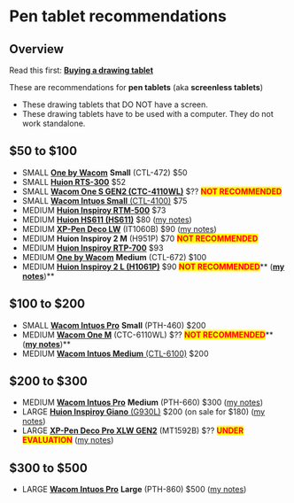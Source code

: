 # Pen tablet recommendations

## Overview

Read this first: [**Buying a drawing tablet**](../) &#x20;

These are recommendations for **pen tablets** (aka **screenless tablets**)

* These drawing tablets that DO NOT have a screen.
* These drawing tablets have to be used with a computer. They do not work standalone.

## $50 to $100&#x20;

* SMALL [**One by Wacom**](../../product-info/wacom/one-by-wacom/) **Small** (CTL-472) $50&#x20;
* SMALL [**Huion RTS-300**](../../product-info/huion/huion-inspiroy/huion-inspiroy-rts-300.md) $52&#x20;
* SMALL [**Wacom One S GEN2 (CTC-4110WL)**](../../product-info/wacom/wacom-one/wacom-one-gen2-drawing-tablets.md) $?? <mark style="color:red;">**NOT RECOMMENDED**</mark>
* SMALL [**Wacom Intuos Small** (CTL-4100)](../../product-info/wacom/wacom-intuos/wacom-intuos-small-ctl-4100.md) $75&#x20;
* MEDIUM  [**Huion Inspiroy RTM-500**](../../product-info/huion/huion-inspiroy/huion-inspiroy-rtm-500.md) $73
* MEDIUM [**Huion HS611 (HS611)**](../../product-info/huion/huion-inspiroy/huion-hs611.md) $80 ([my notes](../../7p-notes/7p-notes-huion/7p-notes-huion-hs611.md))
* MEDIUM [**XP-Pen Deco LW**](../../product-info/xp-pen/xp-pen-deco/xp-pen-deco-lw-it1060b/) (IT1060B) $90 ([my notes](../../product-info/xp-pen/xp-pen-deco/xp-pen-deco-lw-it1060b/7p-notes-xp-pen-deco-lw-it1060b.md))
* MEDIUM **Huion Inspiroy 2 M** (H951P) $70 <mark style="color:red;">**NOT RECOMMENDED**</mark>
* MEDIUM [**Huion Inspiroy RTP-700**](../../product-info/huion/huion-inspiroy/huion-inspiroy-rtp-700.md)  $93&#x20;
* MEDIUM [**One by Wacom**](../../product-info/wacom/one-by-wacom/) **Medium** (CTL-672) $100&#x20;
* MEDIUM [**Huion Inspiroy 2 L (H1061P)**](../../product-info/huion/huion-inspiroy/huion-inspiroy-2-l-h1061p.md) $90 <mark style="color:red;">**NOT RECOMMENDED**</mark>** (**[**my notes**](../../7p-notes/7p-notes-huion/7p-notes-huion-inspiroy-2-l-h1061p.md)**)**

## $100 to $200

* SMALL [**Wacom Intuos Pro**](../../product-info/wacom/wacom-intuos-pro/) **Small** (PTH-460) $200&#x20;
* MEDIUM [**Wacom One M**](../../product-info/wacom/wacom-one/wacom-one-gen2-drawing-tablets.md) (CTC-6110WL) $?? <mark style="color:red;">**NOT RECOMMENDED**</mark>** (**[**my notes**](../../7p-notes/7p-notes-wacom/7p-notes-wacom-2023-drawing-tablet-refresh.md)**)**
* MEDIUM [**Wacom Intuos Medium** (CTL-6100)](../../product-info/wacom/wacom-intuos/wacom-intuos-medium-ctl-6100.md) $200

## $200 to $300

* MEDIUM [**Wacom Intuos Pro**](../../product-info/wacom/wacom-intuos-pro/) **Medium** (PTH-660) $300 ([my notes](../../7p-notes/7p-notes-wacom/7p-notes-wacom-intuos-pro-medium-pth-660.md))
* LARGE [**Huion Inspiroy Giano** (G930L)](../../product-info/huion/huion-inspiroy/huion-inspiroy-giano-g930l.md) $200 (on sale for $180) ([my notes](../../7p-notes/7p-notes-huion/7p-notes-huion-giano-g930l.md))
* LARGE [**XP-Pen Deco Pro XLW GEN2**](../../product-info/xp-pen/xp-pen-deco-pro/xp-pen-deco-pro-xlw-gen-2-mt1592b.md) (MT1592B) $?? <mark style="color:red;">**UNDER EVALUATION**</mark> ([my notes](../../product-info/xp-pen/xp-pen-deco-pro/xp-pen-deco-pro-xlw-gen-2-mt1592b.md))&#x20;

## $300 to $500

* LARGE [**Wacom Intuos Pro**](../../product-info/wacom/wacom-intuos-pro/) **Large** (PTH-860) $500 ([my notes](../../7p-notes/7p-notes-wacom/7p-notes-wacom-intuos-pro-large-pth-860.md))

